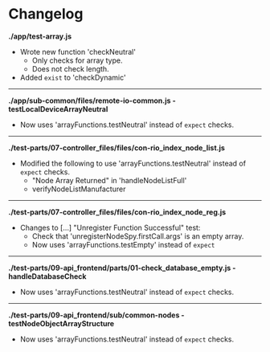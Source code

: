 # Changelog

**./app/test-array.js**
* Wrote new function 'checkNeutral'
	* Only checks for array type.
	* Does not check length.
* Added `exist` to 'checkDynamic'

---

**./app/sub-common/files/remote-io-common.js - testLocalDeviceArrayNeutral**
* Now uses 'arrayFunctions.testNeutral' instead of `expect` checks.

---

**./test-parts/07-controller_files/files/con-rio_index_node_list.js**
* Modified the following to use 'arrayFunctions.testNeutral' instead of `expect` checks.
	* "Node Array Returned" in 'handleNodeListFull'
	* verifyNodeListManufacturer

---

**./test-parts/07-controller_files/files/con-rio_index_node_reg.js**
* Changes to [...] "Unregister Function Successful" test:
	* Check that 'unregisterNodeSpy.firstCall.args' is an empty array.
	* Now uses 'arrayFunctions.testEmpty' instead of `expect`

---

**./test-parts/09-api_frontend/parts/01-check_database_empty.js - handleDatabaseCheck**
* Now uses 'arrayFunctions.testNeutral' instead of `expect` checks.

---

**./test-parts/09-api_frontend/sub/common-nodes - testNodeObjectArrayStructure**
* Now uses 'arrayFunctions.testNeutral' instead of `expect` checks.